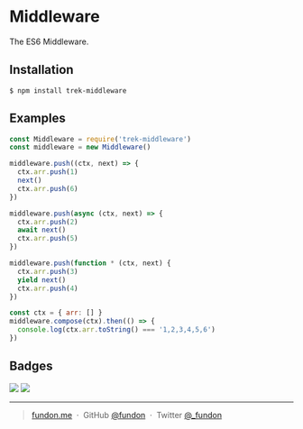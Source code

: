 # Middleware

The ES6 Middleware.

## Installation

```
$ npm install trek-middleware
```

## Examples

```js
const Middleware = require('trek-middleware')
const middleware = new Middleware()

middleware.push((ctx, next) => {
  ctx.arr.push(1)
  next()
  ctx.arr.push(6)
})

middleware.push(async (ctx, next) => {
  ctx.arr.push(2)
  await next()
  ctx.arr.push(5)
})

middleware.push(function * (ctx, next) {
  ctx.arr.push(3)
  yield next()
  ctx.arr.push(4)
})

const ctx = { arr: [] }
middleware.compose(ctx).then(() => {
  console.log(ctx.arr.toString() === '1,2,3,4,5,6')
})
```

## Badges

![](https://img.shields.io/badge/license-MIT-blue.svg)
![](https://img.shields.io/badge/status-stable-green.svg)

---

> [fundon.me](https://fundon.me) &nbsp;&middot;&nbsp;
> GitHub [@fundon](https://github.com/fundon) &nbsp;&middot;&nbsp;
> Twitter [@_fundon](https://twitter.com/_fundon)
